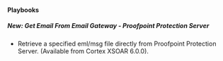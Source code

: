 
#### Playbooks
##### New: Get Email From Email Gateway - Proofpoint Protection Server
- Retrieve a specified eml/msg file directly from Proofpoint Protection Server. (Available from Cortex XSOAR 6.0.0).
